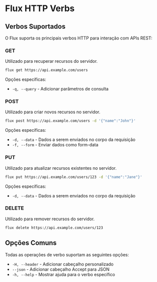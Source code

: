 # Flux HTTP Verbs

## Verbos Suportados

O Flux suporta os principais verbos HTTP para interação com APIs REST:

### GET

Utilizado para recuperar recursos do servidor.

```bash
flux get https://api.example.com/users
```

Opções específicas:
- `-q, --query` - Adicionar parâmetros de consulta

### POST

Utilizado para criar novos recursos no servidor.

```bash
flux post https://api.example.com/users -d '{"name":"John"}'
```

Opções específicas:
- `-d, --data` - Dados a serem enviados no corpo da requisição
- `-f, --form` - Enviar dados como form-data

### PUT

Utilizado para atualizar recursos existentes no servidor.

```bash
flux put https://api.example.com/users/123 -d '{"name":"Jane"}'
```

Opções específicas:
- `-d, --data` - Dados a serem enviados no corpo da requisição

### DELETE

Utilizado para remover recursos do servidor.

```bash
flux delete https://api.example.com/users/123
```

## Opções Comuns

Todas as operações de verbo suportam as seguintes opções:

- `-H, --header` - Adicionar cabeçalho personalizado
- `--json` - Adicionar cabeçalho Accept para JSON
- `-h, --help` - Mostrar ajuda para o verbo específico